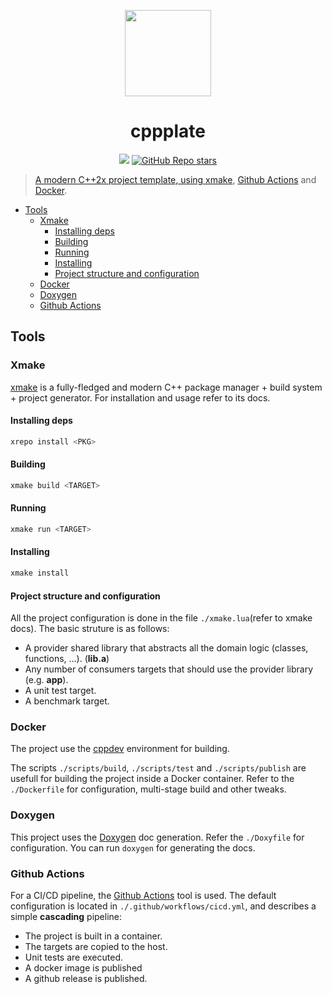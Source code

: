 <p align="center">
    <img src="https://cdn2.iconfinder.com/data/icons/strongicon-vol-24-free/24/filetype-16-512.png" width=138/>
</p>

<h1 align="center">cppplate</h1>

<div align="center">
    <a href="https://hub.docker.com/r/user/app" target="_blank">
    <img src="https://img.shields.io/docker/v/user/app"></a>
    <a href="https://github.com/user/app" target="_blank">
    <img alt="GitHub Repo stars" src="https://img.shields.io/github/stars/user/app?style=social">
</div>

> A modern C++2x project template, using [xmake](https://xmake.io/#/),
> [Github Actions](https://github.com/features/actions) and
> [Docker](https://www.docker.com/).


<!-- TOC start -->
- [Tools](#tools)
  * [Xmake](#xmake)
    + [Installing deps](#installing-deps)
    + [Building](#building)
    + [Running](#running)
    + [Installing](#installing)
    + [Project structure and configuration](#project-structure-and-configuration)
  * [Docker](#docker)
  * [Doxygen](#doxygen)
  * [Github Actions](#github-actions)
<!-- TOC end -->

<!-- TOC --><a name="tools"></a>
## Tools

<!-- TOC --><a name="xmake"></a>
### Xmake

[xmake](https://xmake.io/#/) is a fully-fledged and modern C++ package manager +
build system + project generator. For installation and usage refer to its docs.

<!-- TOC --><a name="installing-deps"></a>
#### Installing deps

```bash
xrepo install <PKG>
```

<!-- TOC --><a name="building"></a>
#### Building

```bash
xmake build <TARGET>
```

<!-- TOC --><a name="running"></a>
#### Running

```bash
xmake run <TARGET>
```

<!-- TOC --><a name="installing"></a>
#### Installing

```bash
xmake install
```

<!-- TOC --><a name="project-structure-and-configuration"></a>
#### Project structure and configuration

All the project configuration is done in the file `./xmake.lua`(refer to xmake
docs). The basic struture is as follows:

- A provider shared library that abstracts all the domain logic (classes,
  functions, ...). (**lib.a**)
- Any number of consumers targets that should use the provider library (e.g.
  **app**).
- A unit test target.
- A benchmark target.

<!-- TOC --><a name="docker"></a>
### Docker

The project use the [cppdev](https://github.com/Tomcat-42/cppdev) environment
for building.

The scripts `./scripts/build`, `./scripts/test` and `./scripts/publish` are
usefull for building the project inside a Docker container. Refer to the
`./Dockerfile` for configuration, multi-stage build and other tweaks.

<!-- TOC --><a name="doxygen"></a>
### Doxygen

This project uses the [Doxygen](https://www.doxygen.nl/) doc generation. Refer
the `./Doxyfile` for configuration. You can run `doxygen` for generating the
docs.

<!-- TOC --><a name="github-actions"></a>
### Github Actions

For a CI/CD pipeline, the [Github Actions](https://github.com/features/actions)
tool is used. The default configuration is located in
`./.github/workflows/cicd.yml`, and describes a simple **cascading** pipeline:

- The project is built in a container.
- The targets are copied to the host.
- Unit tests are executed.
- A docker image is published
- A github release is published.

